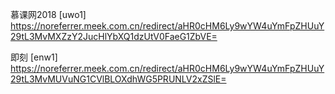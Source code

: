 慕课网2018 [uwo1] https://noreferrer.meek.com.cn/redirect/aHR0cHM6Ly9wYW4uYmFpZHUuY29tL3MvMXZzY2JucHlYbXQ1dzUtV0FaeG1ZbVE=

即刻 [enw1] 
https://noreferrer.meek.com.cn/redirect/aHR0cHM6Ly9wYW4uYmFpZHUuY29tL3MvMUVuNG1CVlBLOXdhWG5PRUNLV2xZSlE=